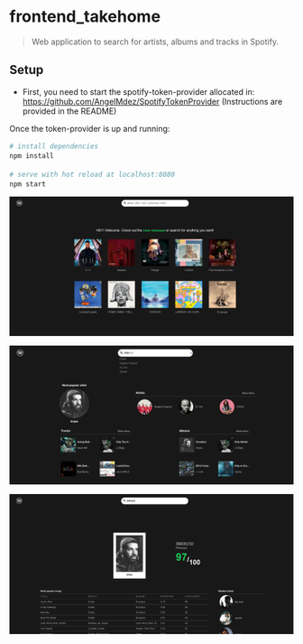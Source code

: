# frontend_takehome

> Web application to search for artists, albums and tracks in Spotify.

## Setup

- First, you need to start the spotify-token-provider allocated in: https://github.com/AngelMdez/SpotifyTokenProvider (Instructions are provided in the README)

Once the token-provider is up and running:

``` bash
# install dependencies
npm install

# serve with hot reload at localhost:8080
npm start
```

![home](static/readme/home.png?raw=true)

![search](https://raw.githubusercontent.com/AngelMdez/FrontendTakeHome/master/static/readme/search.png)

![artist](https://raw.githubusercontent.com/AngelMdez/FrontendTakeHome/master/static/readme/artist.png)
